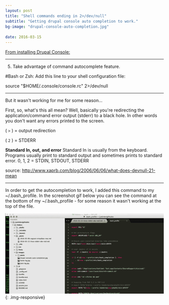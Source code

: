 ```yaml
---
layout: post
title: "Shell commands ending in 2>/dev/null"
subtitle: "Getting drupal console auto completion to work."
bg-image: "drupal-console-auto-completion.jpg"

date: 2016-03-15
---
```


[From installing Drupal Console:](https://github.com/hechoendrupal/DrupalConsole#enabling-autocomplete)

---

5) Take advantage of command autocomplete feature.

#Bash or Zsh: Add this line to your shell configuration file:

source "$HOME/.console/console.rc" 2>/dev/null

---

But it wasn't working for me for some reason...

First, so, what's this all mean? Well, basically you're redirecting the application/command error output (stderr) to a black hole. In other words you don't want any errors printed to the screen.

( `>` ) = output redirection

( `2` ) = STDERR

**Standard In, out, and error**
Standard In is usually from the keyboard. Programs usually print to standard output and sometimes prints to standard error.
0, 1, 2 = STDIN, STDOUT, STDERR

source:
http://www.xaprb.com/blog/2006/06/06/what-does-devnull-21-mean

---

In order to get the autocompletion to work, I added this command to my ~/.bash_profile. In the screenshot gif below you can see the command at the bottom of my ~/.bash_profile - for some reason it wasn't working at the top of the file.

![alt text](/images/posts/031516/drupal-console-auto-complete.gif){: .img-responsive}
